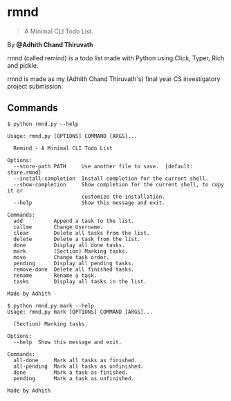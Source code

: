 # rmnd
> A Minimal CLI Todo List.  

By **@Adhith Chand Thiruvath**

rmnd (called remind) is a todo list made with Python using Click, Typer, Rich and pickle.  

rmnd is made as my (Adhith Chand Thiruvath's) final year CS investigatory project submission.

## Commands

```console
$ python rmnd.py --help

Usage: rmnd.py [OPTIONS] COMMAND [ARGS]...

  Remind - A Minimal CLI Todo List

Options:
  --store-path PATH     Use another file to save.  [default: store.rmnd]
  --install-completion  Install completion for the current shell.
  --show-completion     Show completion for the current shell, to copy it or
                        customize the installation.
  --help                Show this message and exit.

Commands:
  add          Append a task to the list.
  callme       Change Username.
  clear        Delete all tasks from the list.
  delete       Delete a task from the list.
  done         Display all done tasks.
  mark         (Section) Marking tasks.
  move         Change task order.
  pending      Display all pending tasks.
  remove-done  Delete all finished tasks.
  rename       Rename a task.
  tasks        Display all tasks in the list.

Made by Adhith

$ python rmnd.py mark --help
Usage: rmnd.py mark [OPTIONS] COMMAND [ARGS]...

  (Section) Marking tasks.

Options:
  --help  Show this message and exit.

Commands:
  all-done     Mark all tasks as finished.
  all-pending  Mark all tasks as unfinished.
  done         Mark a task as finished.
  pending      Mark a task as unfinished.

Made by Adhith
```
